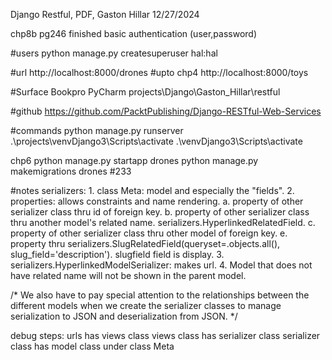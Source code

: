 Django Restful, PDF, Gaston Hillar 
12/27/2024

chp8b pg246 finished basic authentication (user,password)

#users
python manage.py createsuperuser
hal:hal

#url
http://localhost:8000/drones
#upto chp4
http://localhost:8000/toys

#Surface Bookpro PyCharm
projects\Django\Gaston_Hillar\restful

#github
https://github.com/PacktPublishing/Django-RESTful-Web-Services

#commands
python manage.py runserver
.\projects\venvDjango3\Scripts\activate
.\venvDjango3\Scripts\activate

chp6
python manage.py startapp drones
python manage.py makemigrations drones #233

#notes
serializers:
    1. class Meta: model and especially the "fields".
    2. properties: allows constraints and name rendering.
          a. property of other serializer class thru id of foreign key.
          b. property of other serializer class thru another model's related name.
                serializers.HyperlinkedRelatedField.
          c. property of other serializer class thru other model of foreign key.
          e. property thru serializers.SlugRelatedField(queryset=<Model name>.objects.all(), slug_field='description').
                slugfield <Model name> field is display.
    3. serializers.HyperlinkedModelSerializer: makes url.
    4. Model that does not have related name will not be shown in the parent model.

/*
We also have to pay special attention to the relationships between the different models when we
create the serializer classes to manage serialization to JSON and deserialization from JSON.
*/

debug steps:
  urls has views class
  views class has serializer class
  serializer class has model class under class Meta
